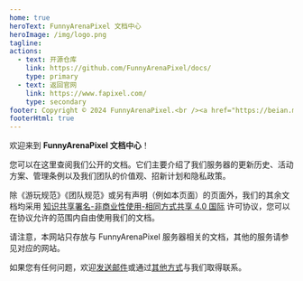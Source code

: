 ```yaml
---
home: true
heroText: FunnyArenaPixel 文档中心
heroImage: /img/logo.png
tagline: 
actions:
  - text: 开源仓库
    link: https://github.com/FunnyArenaPixel/docs/
    type: primary
  - text: 返回官网
    link: https://www.fapixel.com/
    type: secondary
footer: Copyright © 2024 FunnyArenaPixel.<br /><a href="https://beian.miit.gov.cn/" target="_blank" one-link-mark="yes">京ICP备2024044839号-1</a> - <a href="/privacy.html/" one-link-mark="yes">隐私政策</a> | <a href="/eula.html/" one-link-mark="yes">用户协议</a>
footerHtml: true
---
```


欢迎来到 **FunnyArenaPixel 文档中心**！

您可以在这里查阅我们公开的文档。它们主要介绍了我们服务器的更新历史、活动方案、管理条例以及我们团队的价值观、招新计划和隐私政策。

除《游玩规范》《团队规范》或另有声明（例如本页面）的页面外，我们的其余文档均采用 [知识共享署名-非商业性使用-相同方式共享 4.0 国际](https://creativecommons.org/licenses/by-nc-sa/4.0/deed.zh-hans) 许可协议，您可以在协议允许的范围内自由使用我们的文档。

请注意，本网站只存放与 FunnyArenaPixel 服务器相关的文档，其他的服务请参见对应的网站。

如果您有任何问题，欢迎[发送邮件](mailto:support@fapixel.com)或通过[其他方式](/contact)与我们取得联系。



